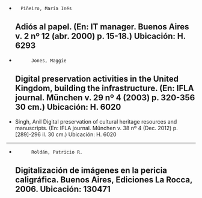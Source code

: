 *  		Piñeiro, María Inés
  Adiós al papel.
(En: IT manager. Buenos Aires v. 2 nº 12 (abr. 2000) p. 15-18.)
  Ubicación: H. 6293
  ---------------------------------
*   		Jones, Maggie
  Digital preservation activities in the United Kingdom, building the infrastructure.
(En: IFLA journal. München v. 29 nº 4 (2003) p. 320-356 30 cm.)
  Ubicación: H. 6020
  ---------------------------------
*  Singh, Anil
  Digital preservation of cultural heritage resources and manuscripts.
(En: IFLA journal. München v. 38 nº 4 (Dec. 2012) p. [289]-296 il. 30 cm.)
  Ubicación: H. 6020
  ---------------------------------
*   		Roldán, Patricio R.
  Digitalización de imágenes en la pericia caligráfica. Buenos Aires, Ediciones La Rocca, 2006.
  Ubicación: 130471
  ---------------------------------